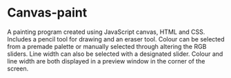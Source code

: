 # Canvas-paint
A painting program created using JavaScript canvas, HTML and CSS. Includes a pencil tool for drawing and an eraser tool. Colour can be selected from a premade palette or manually selected through altering the RGB sliders. Line width can also be selected with a designated slider. Colour and line width are both displayed in a preview window in the corner of the screen.
